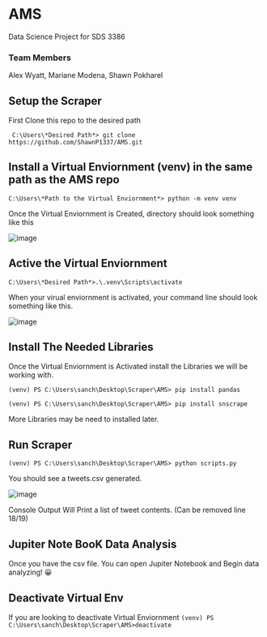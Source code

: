 # AMS
Data Science Project for SDS 3386 

### Team Members
Alex Wyatt, Mariane Modena, Shawn Pokharel


## Setup the Scraper
First Clone this repo to the desired path 

``` C:\Users\*Desired Path*> git clone https://github.com/ShawnP1337/AMS.git```

## Install a Virtual Enviornment (venv) in the same path as the AMS repo

``` C:\Users\*Path to the Virtual Enviornment*> python -m venv venv  ```

Once the Virtual Enviornment is Created, directory should look something like this

![image](https://user-images.githubusercontent.com/52176354/196791497-36507ff7-d5d0-43a1-90b0-0b415c486f6c.png)

## Active the Virtual Enviornment

``` C:\Users\*Desired Path*>.\.venv\Scripts\activate ```   

When your virual enviornment is activated, your command line should look something like this. 

![image](https://user-images.githubusercontent.com/52176354/196793360-fc1e043a-7251-4aa7-871f-22f407c25c61.png)

## Install The Needed Libraries 
Once the Virtual Enviornment is Activated install the Libraries we will be working with. 

```(venv) PS C:\Users\sanch\Desktop\Scraper\AMS> pip install pandas ```

```(venv) PS C:\Users\sanch\Desktop\Scraper\AMS> pip install snscrape ``` 

More Libraries may be need to installed later. 

## Run Scraper
```(venv) PS C:\Users\sanch\Desktop\Scraper\AMS> python scripts.py```

You should see a tweets.csv generated. 

![image](https://user-images.githubusercontent.com/52176354/196794425-4a6b906f-305f-4f59-9600-f7a599819af6.png)

Console Output Will Print a list of tweet contents. (Can be removed line 18/19)

## Jupiter Note BooK Data Analysis
Once you have the csv file. You can open Jupiter Notebook and Begin data analyzing! :grinning:

## Deactivate Virtual Env 
If you are looking to deactivate Virtual Enviornment
```(venv) PS C:\Users\sanch\Desktop\Scraper\AMS>deactivate```
